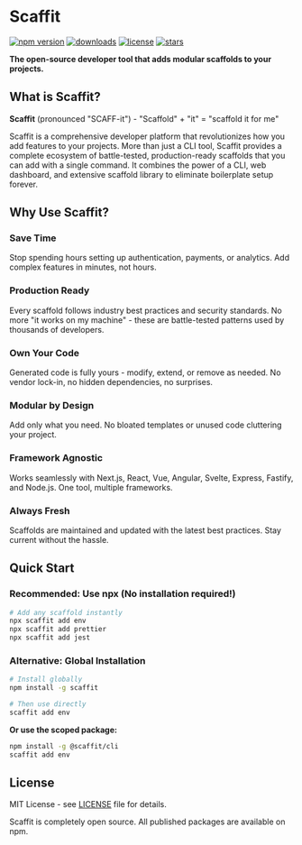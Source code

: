 # Scaffit

[![npm version](https://img.shields.io/npm/v/@scaffit/cli)](https://www.npmjs.com/package/@scaffit/cli)
[![downloads](https://img.shields.io/npm/dm/@scaffit/cli)](https://www.npmjs.com/package/@scaffit/cli)
[![license](https://img.shields.io/npm/l/@scaffit/cli)](https://github.com/sranganatha/scaffit/blob/main/LICENSE)
[![stars](https://img.shields.io/github/stars/sranganatha/scaffit)](https://github.com/sranganatha/scaffit)

**The open-source developer tool that adds modular scaffolds to your projects.**

## What is Scaffit?

**Scaffit** (pronounced "SCAFF-it") - "Scaffold" + "it" = "scaffold it for me"

Scaffit is a comprehensive developer platform that revolutionizes how you add features to your projects. More than just a CLI tool, Scaffit provides a complete ecosystem of battle-tested, production-ready scaffolds that you can add with a single command. It combines the power of a CLI, web dashboard, and extensive scaffold library to eliminate boilerplate setup forever.

## Why Use Scaffit?

### Save Time
Stop spending hours setting up authentication, payments, or analytics. Add complex features in minutes, not hours.

### Production Ready
Every scaffold follows industry best practices and security standards. No more "it works on my machine" - these are battle-tested patterns used by thousands of developers.

### Own Your Code
Generated code is fully yours - modify, extend, or remove as needed. No vendor lock-in, no hidden dependencies, no surprises.

### Modular by Design
Add only what you need. No bloated templates or unused code cluttering your project.

### Framework Agnostic
Works seamlessly with Next.js, React, Vue, Angular, Svelte, Express, Fastify, and Node.js. One tool, multiple frameworks.

### Always Fresh
Scaffolds are maintained and updated with the latest best practices. Stay current without the hassle.

## Quick Start

### Recommended: Use npx (No installation required!)

```bash
# Add any scaffold instantly
npx scaffit add env
npx scaffit add prettier
npx scaffit add jest
```

### Alternative: Global Installation

```bash
# Install globally
npm install -g scaffit

# Then use directly
scaffit add env
```

**Or use the scoped package:**

```bash
npm install -g @scaffit/cli
scaffit add env
```

## License

MIT License - see [LICENSE](LICENSE) file for details.

Scaffit is completely open source. All published packages are available on npm.

